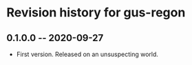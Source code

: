 # Revision history for gus-regon

## 0.1.0.0 -- 2020-09-27

* First version. Released on an unsuspecting world.
